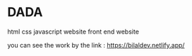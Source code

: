# DADA
html css javascript website 
front end website 

you can see the work by the link : https://bilaldev.netlify.app/
